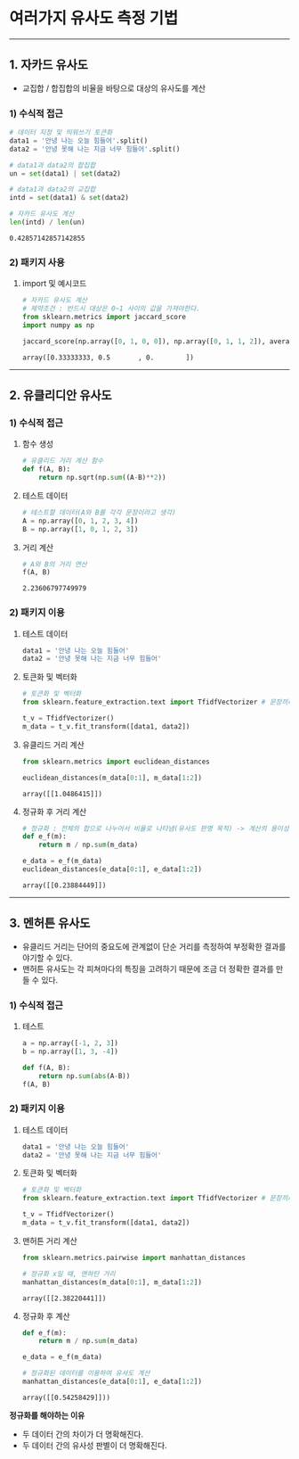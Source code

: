 # 여러가지 유사도 측정 기법

---

## 1. 자카드 유사도

- 교집합 / 합집합의 비율을 바탕으로 대상의 유사도를 계산



### 1) 수식적 접근

```python
# 데이터 지정 및 띄워쓰기 토큰화
data1 = '안녕 나는 오늘 힘들어'.split()
data2 = '안녕 못해 나는 지금 너무 힘들어'.split()

# data1과 data2의 합집합
un = set(data1) | set(data2)

# data1과 data2의 교집합
intd = set(data1) & set(data2)

# 자카드 유사도 계산
len(intd) / len(un)
```

```
0.42857142857142855
```



### 2) 패키지 사용

1. import 및 예시코드

   ```python
   # 자카드 유사도 계산
   # 제약조건 : 반드시 대상은 0~1 사이의 값을 가져야한다.
   from sklearn.metrics import jaccard_score
   import numpy as np
   
   jaccard_score(np.array([0, 1, 0, 0]), np.array([0, 1, 1, 2]), average=None)
   ```

   ```
   array([0.33333333, 0.5       , 0.        ])
   ```

---

## 2. 유클리디안 유사도



### 1) 수식적 접근

1. 함수 생성

   ```python
   # 유클리드 거리 계산 함수
   def f(A, B):
       return np.sqrt(np.sum((A-B)**2))
   ```

2. 테스트 데이터

   ```python
   # 테스트할 데이터(A와 B를 각각 문장이라고 생각)
   A = np.array([0, 1, 2, 3, 4])
   B = np.array([1, 0, 1, 2, 3])
   ```

3. 거리 계산

   ```python
   # A와 B의 거리 연산
   f(A, B)
   ```

   ```
   2.23606797749979
   ```



### 2) 패키지 이용

1. 테스트 데이터

   ```python
   data1 = '안녕 나는 오늘 힘들어'
   data2 = '안녕 못해 나는 지금 너무 힘들어'
   ```

2. 토큰화 및 벡터화

   ```python
   # 토큰화 및 벡터화
   from sklearn.feature_extraction.text import TfidfVectorizer # 문장끼리의 관련성을 고려한 벡터화 패키지
   
   t_v = TfidfVectorizer()
   m_data = t_v.fit_transform([data1, data2])
   ```

3. 유클리드 거리 계산

   ```python
   from sklearn.metrics import euclidean_distances
   
   euclidean_distances(m_data[0:1], m_data[1:2])
   ```

   ```
   array([[1.0486415]])
   ```

4. 정규화 후 거리 계산

   ```python
   # 정규화 : 전체의 합으로 나누어서 비율로 나타냄(유사도 판명 목적) -> 계산의 용이성을 위함
   def e_f(m):
       return m / np.sum(m_data)
   
   e_data = e_f(m_data)
   euclidean_distances(e_data[0:1], e_data[1:2])
   ```

   ```
   array([[0.23884449]])
   ```

---

## 3. 멘허튼 유사도

- 유클리드 거리는 단어의 중요도에 관계없이 단순 거리를 측정하여 부정확한 결과를 야기할 수 있다.
- 맨허튼 유사도는 각 피쳐마다의 특징을 고려하기 때문에 조금 더 정확한 결과를 만들 수 있다.



### 1) 수식적 접근

1. 테스트 

   ```python
   a = np.array([-1, 2, 3])
   b = np.array([1, 3, -4])
   
   def f(A, B):
       return np.sum(abs(A-B))
   f(A, B)
   ```



### 2) 패키지 이용

1. 테스트 데이터

   ```python
   data1 = '안녕 나는 오늘 힘들어'
   data2 = '안녕 못해 나는 지금 너무 힘들어'
   ```

2. 토큰화 및 벡터화

   ```python
   # 토큰화 및 벡터화
   from sklearn.feature_extraction.text import TfidfVectorizer # 문장끼리의 관련성을 고려한 벡터화 패키지
   
   t_v = TfidfVectorizer()
   m_data = t_v.fit_transform([data1, data2])
   ```

3. 맨허튼 거리 계산

   ```python
   from sklearn.metrics.pairwise import manhattan_distances
   
   # 정규화 x일 때, 맨하탄 거리
   manhattan_distances(m_data[0:1], m_data[1:2])
   ```

   ```
   array([[2.38220441]])
   ```

4. 정규화 후 계산

   ```python
   def e_f(m):
       return m / np.sum(m_data)
   
   e_data = e_f(m_data)
   
   # 정규화된 데이터를 이용하여 유사도 계산
   manhattan_distances(e_data[0:1], e_data[1:2])
   ```

   ```
   array([[0.54258429]]))
   ```



**정규화를 해야하는 이유**

- 두 데이터 간의 차이가 더 명확해진다.
- 두 데이터 간의 유사성 판별이 더 명확해진다.